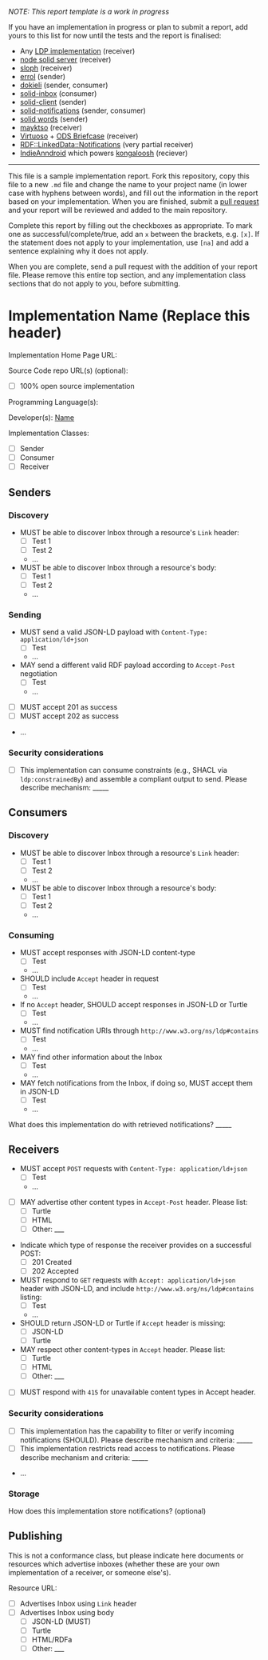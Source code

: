 *NOTE: This report template is a work in progress*

If you have an implementation in progress or plan to submit a report, add yours to this list for now until the tests and the report is finalised:

* Any [LDP implementation](https://www.w3.org/wiki/LDP_Implementations) (receiver)
* [node solid server](https://github.com/solid/node-solid-server) (receiver)
* [sloph](https://github.com/rhiaro/sloph) (receiver)
* [errol](https://github.com/linkeddata/errol) (sender)
* [dokieli](https://dokie.li/) (sender, consumer)
* [solid-inbox](https://github.com/solid/solid-inbox) (consumer)
* [solid-client](https://github.com/solid/solid-client) (sender)
* [solid-notifications](https://github.com/solid/solid-notifications)
  (sender, consumer)
* [solid words](https://github.com/melvincarvalho/vocab) (sender)
* [mayktso](https://github.com/csarven/mayktso) (receiver)
* [Virtuoso](https://github.com/openlink/virtuoso-opensource) + [ODS Briefcase](http://ods.openlinksw.com/wiki/ODS/OdsBriefcase) (receiver)
* [RDF::LinkedData::Notifications](https://github.com/kjetilk/p5-rdf-linkeddata-notifications) (very partial receiver)
* [IndieAnndroid](https://github.com/Kongaloosh/IndieAnndroid) which powers [kongaloosh](http://kongaloosh.com) (reciever)

---

This file is a sample implementation report. Fork this repository, copy this file to a new `.md` file and change the name to your project name (in lower case with hyphens between words), and fill out the information in the report based on your implementation. When you are finished, submit a [pull request](https://help.github.com/articles/using-pull-requests/) and your report will be reviewed and added to the main repository.

Complete this report by filling out the checkboxes as appropriate. To mark one as successful/complete/true, add an `x` between the brackets, e.g. `[x]`. If the statement does not apply to your implementation, use `[na]` and add a sentence explaining why it does not apply.

When you are complete, send a pull request with the addition of your report file. Please remove this entire top section, and any implementation class sections that do not apply to you, before submitting.


# Implementation Name (Replace this header)

Implementation Home Page URL:

Source Code repo URL(s) (optional):
* [ ] 100% open source implementation

Programming Language(s):

Developer(s): [Name](http://you.example.com)

Implementation Classes:

* [ ] Sender
* [ ] Consumer
* [ ] Receiver

## Senders

### Discovery

* MUST be able to discover Inbox through a resource's `Link` header:
  * [ ] Test 1
  * [ ] Test 2
  * ...
* MUST be able to discover Inbox through a resource's body:
  * [ ] Test 1
  * [ ] Test 2
  * ...

### Sending

* MUST send a valid JSON-LD payload with `Content-Type: application/ld+json`
  * [ ] Test
  * ...
* MAY send a different valid RDF payload according to `Accept-Post` negotiation
  *  [ ] Test
  *  ...
* [ ] MUST accept 201 as success
* [ ] MUST accept 202 as success
* ...

### Security considerations
* [ ] This implementation can consume constraints (e.g., SHACL via `ldp:constrainedBy`) and assemble a compliant output to send. Please describe mechanism: _____


## Consumers

### Discovery

* MUST be able to discover Inbox through a resource's `Link` header:
  * [ ] Test 1
  * [ ] Test 2
  * ...
* MUST be able to discover Inbox through a resource's body:
  * [ ] Test 1
  * [ ] Test 2
  * ...

### Consuming

* MUST accept responses with JSON-LD content-type
  * [ ] Test
  * ...
* SHOULD include `Accept` header in request
  * [ ] Test
  * ...
* If no `Accept` header, SHOULD accept responses in JSON-LD or Turtle
  * [ ] Test
  * ...
* MUST find notification URIs through `http://www.w3.org/ns/ldp#contains`
  * [ ] Test
  * ...
* MAY find other information about the Inbox
  * [ ] Test
  * ...
* MAY fetch notifications from the Inbox, if doing so, MUST accept them in JSON-LD
  * [ ] Test
  * ...

What does this implementation do with retrieved notifications? _____

## Receivers

* MUST accept `POST` requests with `Content-Type: application/ld+json`
  * [ ] Test
  * ...
* [ ] MAY advertise other content types in `Accept-Post` header. Please list:
  * [ ] Turtle
  * [ ] HTML
  * [ ] Other: ___
* Indicate which type of response the receiver provides on a successful POST:
  * [ ] 201 Created
  * [ ] 202 Accepted

* MUST respond to `GET` requests with `Accept: application/ld+json` header with JSON-LD, and include `http://www.w3.org/ns/ldp#contains` listing:
  * [ ] Test
  * ...
* SHOULD return JSON-LD or Turtle if `Accept` header is missing:
  * [ ] JSON-LD
  * [ ] Turtle
* MAY respect other content-types in `Accept` header. Please list:
  * [ ] Turtle
  * [ ] HTML
  * [ ] Other: ___
* [ ] MUST respond with `415` for unavailable content types in Accept header.

### Security considerations

* [ ] This implementation has the capability to filter or verify incoming notifications (SHOULD). Please describe mechanism and criteria: _____
* [ ] This implementation restricts read access to notifications. Please describe mechanism and criteria: _____
* ...

### Storage

How does this implementation store notifications? (optional)

## Publishing

This is not a conformance class, but please indicate here documents or resources which advertise inboxes (whether these are your own implementation of a receiver, or someone else's).

Resource URL:

* [ ] Advertises Inbox using `Link` header
* [ ] Advertises Inbox using body
  * [ ] JSON-LD (MUST)
  * [ ] Turtle
  * [ ] HTML/RDFa
  * [ ] Other: ___
